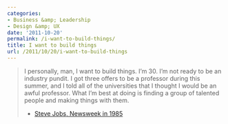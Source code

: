 ```yaml
---
categories:
- Business &amp; Leadership
- Design &amp; UX
date: '2011-10-20'
permalink: /i-want-to-build-things/
title: I want to build things
url: /2011/10/20/i-want-to-build-things
---
```


<blockquote>I personally, man, I want to build things. I’m 30. I’m not ready to be an industry pundit. I got three offers to be a professor during this summer, and I told all of the universities that I thought I would be an awful professor. What I’m best at doing is finding a group of talented people and making things with them.

- <a href="http://www.thedailybeast.com/newsweek/1985/09/30/jobs-talks-about-his-rise-and-fall.html">Steve Jobs, Newsweek in 1985</a></blockquote>